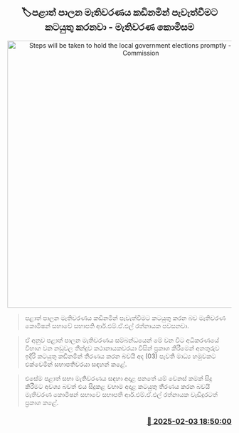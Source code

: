 <p align='center'><b><h2 align='center' title='Steps will be taken to hold the local government elections promptly - Elections Commission'>🏷පළාත් පාලන මැතිවරණය කඩිනමින් පැවැත්වීමට කටයුතු කරනවා - මැතිවරණ කොමිසම</h2></b></p>
<p align='center'><img src='https://helakuru.sgp1.cdn.digitaloceanspaces.com/esana/images/lib/rathnayake-tt.jpg' width='600' alt='Steps will be taken to hold the local government elections promptly - Elections Commission'></p>

> පළාත් පාලන මැතිවරණය කඩිනමින් පැවැත්වීමට කටයුතු කරන බව මැතිවරණ කොමිෂන් සභාවේ සභාපති ආර්.එම්.ඒ.එල් රත්නායක පවසනවා.

> ඒ අනුව පළාත් පාලන මැතිවරණය සම්බන්ධයෙන් මේ වන විට අධිකරණයේ විභාග වන නඩුවල තීන්දුව කථානායකවරයා විසින් ප්‍රකාශ කිරීමෙන් අනතුරුව ඉදිරි කටයුතු කඩිනමින් තීරණය කරන බවයි අද (03) පැවති මාධ්‍ය හමුවකට එක්වෙමින් සභාපතිවරයා සඳහන් කළේ.

> එසේම පළාත් සභා මැතිවරණය සඳහා අදාළ පනතේ යම් වෙනස් කමක් සිදු කිරීමට අවශ්‍ය බවත් එය සිදුකළ වහාම අදාළ කටයුතු තීරණය කරන බවයි මැතිවරණ කොමිෂන් සභාවේ සභාපති ආර්.එම්.ඒ.එල් රත්නායක වැඩිදුරටත් ප්‍රකාශ කළේ. 



<h3 align='right'><a href='https://www.helakuru.lk/esana/p/107132/'>📅 2025-02-03 18:50:00</a></h3>

